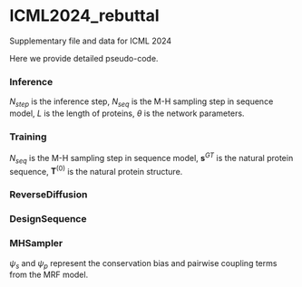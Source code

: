 # ICML2024_rebuttal
Supplementary file and data for ICML 2024 

Here we provide detailed pseudo-code.

### Inference
$N_{step}$ is the inference step, $N_{seq}$ is the M-H sampling step in sequence model, $L$ is the length of proteins, $\theta$ is the network parameters.

### Training 
$N_{seq}$ is the M-H sampling step in sequence model, $\mathbf{s}^{GT}$ is the natural protein sequence, $\mathbf{T}^{(0)}$ is the natural protein structure.

### ReverseDiffusion


### DesignSequence


### MHSampler
$\psi_s$ and $\psi_p$ represent the conservation bias and pairwise coupling terms from the MRF model.
